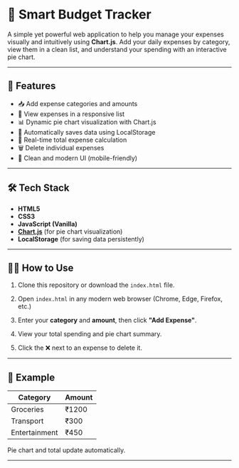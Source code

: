 # 💸 Smart Budget Tracker

A simple yet powerful web application to help you manage your expenses visually and intuitively using **Chart.js**. Add your daily expenses by category, view them in a clean list, and understand your spending with an interactive pie chart.

---

## 🚀 Features

- 📥 Add expense categories and amounts
- 🧾 View expenses in a responsive list
- 📊 Dynamic pie chart visualization with Chart.js
- 💾 Automatically saves data using LocalStorage
- 🧮 Real-time total expense calculation
- 🗑 Delete individual expenses
- 🎨 Clean and modern UI (mobile-friendly)

---

## 🛠️ Tech Stack

- **HTML5**
- **CSS3**
- **JavaScript (Vanilla)**
- **[Chart.js](https://www.chartjs.org/)** (for pie chart visualization)
- **LocalStorage** (for saving data persistently)

---

## 🧑‍💻 How to Use

1. Clone this repository or download the `index.html` file.

2. Open `index.html` in any modern web browser (Chrome, Edge, Firefox, etc.)

3. Enter your **category** and **amount**, then click **"Add Expense"**.

4. View your total spending and pie chart summary.

5. Click the ❌ next to an expense to delete it.

---

## 🧪 Example

| Category | Amount |
|----------|--------|
| Groceries | ₹1200 |
| Transport | ₹300 |
| Entertainment | ₹450 |

Pie chart and total update automatically.

---

